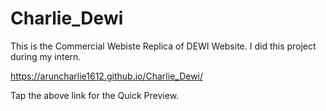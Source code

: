 # Charlie_Dewi
This is the Commercial Webiste Replica of DEWI Website. I did this project during my intern.

https://aruncharlie1612.github.io/Charlie_Dewi/

Tap the above link for the Quick Preview.
